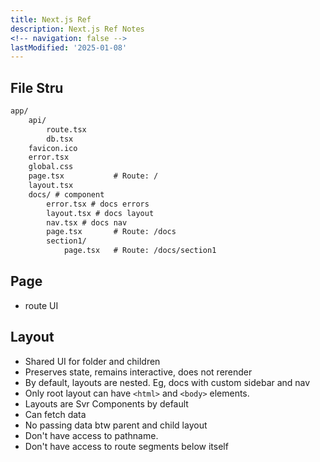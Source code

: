 ```yaml
---
title: Next.js Ref
description: Next.js Ref Notes
<!-- navigation: false --> 
lastModified: '2025-01-08'
---
```


## File Stru

```txt
app/
    api/
        route.tsx
        db.tsx
    favicon.ico
    error.tsx
    global.css
    page.tsx           # Route: /
    layout.tsx
    docs/ # component
        error.tsx # docs errors
        layout.tsx # docs layout
        nav.tsx # docs nav
        page.tsx       # Route: /docs
        section1/
            page.tsx   # Route: /docs/section1
```

## Page

- route UI

## Layout

- Shared UI for folder and children
- Preserves state, remains interactive, does not rerender
- By default, layouts are nested. Eg, docs with custom sidebar and nav
- Only root layout can have `<html>` and `<body>` elements.
- Layouts are Svr Components by default
- Can fetch data
- No passing data btw parent and child layout
- Don't have access to pathname.
- Don't have access to route segments below itself
